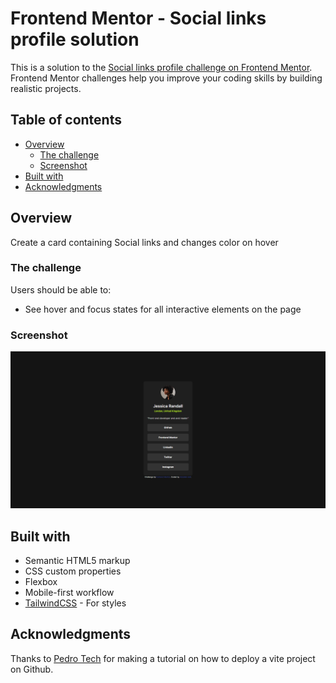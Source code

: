 # Frontend Mentor - Social links profile solution

This is a solution to the [Social links profile challenge on Frontend Mentor](https://www.frontendmentor.io/challenges/social-links-profile-UG32l9m6dQ). Frontend Mentor challenges help you improve your coding skills by building realistic projects. 

## Table of contents

- [Overview](#overview)
  - [The challenge](#the-challenge)
  - [Screenshot](#screenshot)
- [Built with](#built-with)
- [Acknowledgments](#acknowledgments)

## Overview
Create a card containing Social links and changes color on hover

### The challenge

Users should be able to:

- See hover and focus states for all interactive elements on the page

### Screenshot

![](./public/assets/images/screenshot.png)

## Built with

- Semantic HTML5 markup
- CSS custom properties
- Flexbox
- Mobile-first workflow
- [TailwindCSS](https://tailwindcss.com/) - For styles

## Acknowledgments
Thanks to [Pedro Tech](https://github.com/machadop1407) for making a tutorial on how to deploy a vite project on Github.

